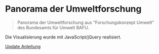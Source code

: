 # Panorama der Umweltforschung

> Panorama der Umweltforschung aus "Forschungskonzept Umwelt" des Bundesamts für Umwelt BAFU.

Die Visualisierung wurde mit JavaScript/jQuery realisiert.

[Update Anleitung](/docs/Panorama_Update_Anleitung.md)
